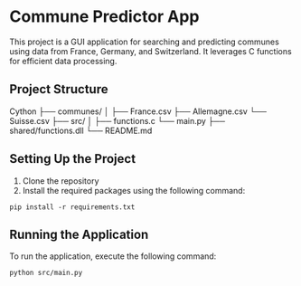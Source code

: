 # Commune Predictor App

This project is a GUI application for searching and predicting communes using data from France, Germany, and Switzerland. It leverages C functions for efficient data processing.

## Project Structure

Cython
├── communes/ │
              ├── France.csv
              ├── Allemagne.csv
              └── Suisse.csv 
├── src/ │
         ├── functions.c
         └── main.py 
├── shared/functions.dll 
└── README.md

## Setting Up the Project

1. Clone the repository
2. Install the required packages using the following command:
```
pip install -r requirements.txt
```


## Running the Application

To run the application, execute the following command:
```
python src/main.py
```